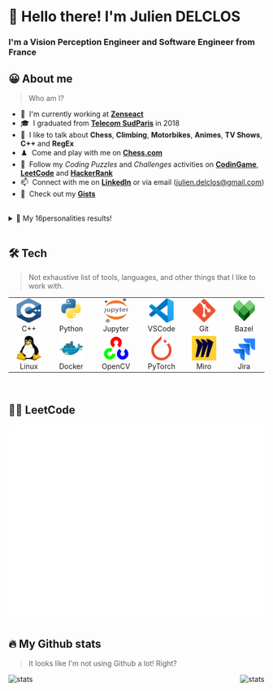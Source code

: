 <h1 align="left" id="title">👋 Hello there! I'm Julien DELCLOS</h1>

<h3 align="left">I'm a Vision Perception Engineer and Software Engineer from France</h3>

<h2 align="left" id="about-me">😀 About me</h2>

> Who am I?

- 🏢 &nbsp;I'm currently working at **[Zenseact]**
- 🎓 &nbsp;I graduated from **[Telecom SudParis]** in 2018
- 💬 &nbsp;I like to talk about **Chess**, **Climbing**, **Motorbikes**, **Animes**, **TV Shows**, **C++** and **RegEx**
- ♟️ &nbsp;Come and play with me on **[Chess.com]**
- 👀 &nbsp;Follow my *Coding Puzzles* and *Challenges* activities on **[CodinGame]**, **[LeetCode]** and **[HackerRank]**
- 📫 &nbsp;Connect with me on **[LinkedIn]** or via email (julien.delclos@gmail.com)
- 🙈 &nbsp;Check out my **[Gists]**

<br>

<details><summary>📖 My 16personalities results!</summary><a href="https://www.16personalities.com/esfp-personality"><img alt="16personalities" src="./metrics/metrics.plugin.16personalities.svg" /></a></details>

<br>

<h2 align="left" id="tech">🛠️ Tech</h2>

> Not exhaustive list of tools, languages, and other things that I like to work with.

<table>
  <tr>
    <td align="center" width="96">
      <a href="#tech">
        <img src="./img/cpp.svg" width="48" height="48" alt="Cpp" />
      </a>
      <br>C++
    </td>
    <td align="center" width="96">
      <a href="#tech">
        <img src="./img/python.svg" width="48" height="48" alt="Python" />
      </a>
      <br>Python
    </td>
    <td align="center"  width="96">
      <a href="#tech">
        <img src="./img/jupyter.svg" width="48" height="48" alt="Jupyter" />
      </a>
      <br>Jupyter
    </td>
    <td align="center"  width="96">
      <a href="#tech">
        <img src="./img/vscode.svg" width="48" height="48" alt="VSCode" />
      </a>
      <br>VSCode
    </td>
    <td align="center" width="96">
      <a href="#tech">
        <img src="./img/git.svg" width="48" height="48" alt="Git" />
      </a>
      <br>Git
    </td>
    <td align="center" width="96">
      <a href="#tech">
        <img src="./img/bazel.svg" width="48" height="48" alt="Bazel" />
      </a>
      <br>Bazel
    </td>
  </tr>
  <tr>
    <td align="center" width="96">
      <a href="#tech" >
        <img src="./img/linux.svg" width="48" height="48" alt="Linux" />
      </a>
      <br>Linux
    </td>
    <td align="center" width="96"> 
      <a href="#tech" >
        <img src="./img/docker.svg" width="48" height="48" alt="Docker" />
      </a>
      <br>Docker
    </td>
    <td align="center"  width="96">
      <a href="#tech">
        <img src="./img/opencv.svg" width="48" height="48" alt="OpenCV" />
      </a>
      <br>OpenCV
    </td>
    <td align="center" width="96">
      <a href="#tech" >
        <img src="./img/pytorch.svg" width="48" height="48" alt="PyTorch" />
      </a>
      <br>PyTorch
    </td>
    <td align="center" width="96">
      <a href="#tech" >
        <img src="./img/miro.svg" width="48" height="48" alt="Miro" />
      </a>
      <br>Miro
    </td>
    <td align="center" width="96">
      <a href="#tech" >
        <img src="./img/jira.svg" width="48" height="48" alt="Jira" />
      </a>
      <br>Jira
    </td>
  </tr>
</table>

<br>

<h2 align="left" id="stats">👨‍💻 LeetCode</h2>

<a href="https://leetcode.com/user1771A">
  <img src="./metrics/metrics.plugin.leetcode.svg" alt="stats" align="middle" />
</a>

<h2 align="left" id="stats">🔥 My Github stats</h2>

> It looks like I'm not using Github a lot! Right?

<a href="#stats">
  <img src="https://github-readme-streak-stats.herokuapp.com?user=JujuDel&theme=transparent&hide_border=true" alt="stats" align="left" />
</a>

<a href="#stats">
  <img src="https://github-readme-stats.vercel.app/api/top-langs/?username=JujuDel&hide=TeX&layout=compact&theme=transparent" alt="stats" align="right" />
</a>

<!-- links -->

[Zenseact]: https://zenseact.com/ "Zenseact Home Page"
[Telecom SudParis]: https://www.telecom-sudparis.eu/en/ "Telecom SudParis Home Page"
[Chess.com]: https://www.chess.com/member/luckyju "Chess.com Profile"
[LinkedIn]: https://www.linkedin.com/in/julien-delclos-19b292106 "Julien DELCLOS LinkedIn"
[CodinGame]: https://www.codingame.com/profile/b944cb66159c494961db183c595578915353933 "CodinGame Profile"
[LeetCode]: https://leetcode.com/user1771A/ "LeetCode Profile"
[HackerRank]: https://www.hackerrank.com/julien_delclos "HackerRank Profile"
[Gists]: https://gist.github.com/JujuDel "JujuDel Gists"